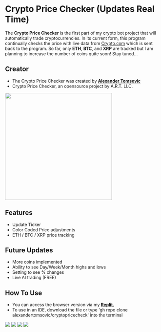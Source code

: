 # Crypto Price Checker (Updates Real Time)

The **Crypto Price Checker** is the first part of my crypto bot project that will automatically trade cryptocurrencies. In its current form, this program continually checks the price with live data from [Crypto.com](https://crypto.com) which is sent back to the program. So far, only **ETH**, **BTC**, and **XRP** are tracked but I am planning to increase the number of coins quite soon! Stay tuned...

## Creator
- The Crypto Price Checker was created by [**Alexander Tomsovic**](github.com/alexandertomsovic)
- Crypto Price Checker, an opensource project by A.R.T. LLC.
<a target="_blank" href="https://alextomsovic1.wixsite.com/my-site">
<picture>
  <source media="(prefers-color-scheme: dark)" srcset="https://user-images.githubusercontent.com/84757117/183132203-308d3d20-a5ef-4aab-864b-2469f99e9633.jpg">
  <source media="(prefers-color-scheme: light)" srcset="https://user-images.githubusercontent.com/84757117/183132203-308d3d20-a5ef-4aab-864b-2469f99e9633.jpg">
  <img src="" width="350">
</picture>
</a>

## Features
- Update Ticker
- Color Coded Price adjustments
- ETH / BTC / XRP price tracking

## Future Updates
-  More coins implemented
-  Ability to see Day/Week/Month highs and lows
-  Setting to see % changes
-  Live AI trading (FREE)

## How To Use
- You can access the browser version via my [**Replit**.](https://replit.com/@AlexTomsovic/cryptoprices#main.py)
- To use in an IDE, download the file or type 'gh repo clone alexandertomsovic/cryptopricecheck' into the terminal

![](https://img.shields.io/static/v1?label=Repository+Status&style=flat-square&message=Active&color=brightgreen)
![](https://img.shields.io/static/v1?label=Bitcoin&logo=bitcoin&style=flat-square&message=Tracked&color=orange)
![](https://img.shields.io/static/v1?label=Ethereum&logo=ethereum&style=flat-square&message=Tracked&color=37367b)
![](https://img.shields.io/static/v1?label=XRP&logo=xrp&style=flat-square&message=Tracked&color=black)
